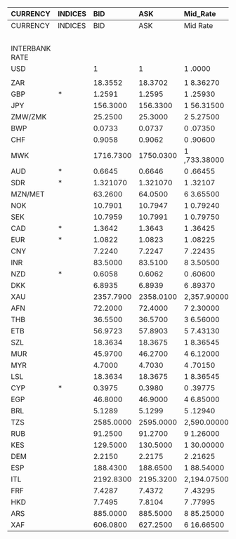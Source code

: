 | CURRENCY       | INDICES   | BID       | ASK       | Mid_Rate     | BID_1      | ASK_1      | Mid_Rate_1   |
|:---------------|:----------|:----------|:----------|:-------------|:-----------|:-----------|:-------------|
| CURRENCY       | INDICES   | BID       | ASK       | Mid Rate     | BID        | ASK        | Mid Rate     |
|                |           |           |           |              | ZIG        | ZIG        | ZIG          |
| INTERBANK RATE |           |           |           |              |            |            |              |
| USD            |           | 1         | 1         | 1 .0000      | 13.0745    | 13.7449    | 13.4097      |
|                |           |           |           |              |            |            |              |
| ZAR            |           | 18.3552   | 18.3702   | 1 8.36270    | 1.3354     | 1.4050     | 1.3702       |
| GBP            | *         | 1.2591    | 1.2595    | 1 .25930     | 16.4621    | 17.3117    | 16.8869      |
| JPY            |           | 156.3000  | 156.3300  | 1 56.31500   | 11.3714    | 11.9568    | 11.6641      |
| ZMW/ZMK        |           | 25.2500   | 25.3000   | 2 5.27500    | 1.8370     | 1.9350     | 1.8860       |
| BWP            |           | 0.0733    | 0.0737    | 0 .07350     | 0.9583     | 1.0129     | 0.9856       |
| CHF            |           | 0.9058    | 0.9062    | 0 .90600     | 11.8428    | 12.4556    | 12.1492      |
| MWK            |           | 1716.7300 | 1750.0300 | 1 ,733.38000 | 124.8994   | 133.8506   | 129.3750     |
| AUD            | *         | 0.6645    | 0.6646    | 0 .66455     | 8.6880     | 9.1348     | 8.9114       |
| SDR            | *         | 1.321070  | 1.321070  | 1 .32107     | 17.7151    | 17.7151    | 17.7151      |
| MZN/MET        |           | 63.2600   | 64.0500   | 6 3.65500    | 4.6024     | 4.8988     | 4.7506       |
| NOK            |           | 10.7901   | 10.7947   | 1 0.79240    | 0.7850     | 0.8256     | 0.8053       |
| SEK            |           | 10.7959   | 10.7991   | 1 0.79750    | 0.7854     | 0.8259     | 0.8057       |
| CAD            | *         | 1.3642    | 1.3643    | 1 .36425     | 0.0992     | 0.1043     | 0.1018       |
| EUR            | *         | 1.0822    | 1.0823    | 1 .08225     | 14.1492    | 14.8761    | 14.5127      |
| CNY            |           | 7.2240    | 7.2247    | 7 .22435     | 0.5255     | 0.5525     | 0.5390       |
| INR            |           | 83.5000   | 83.5100   | 8 3.50500    | 6.0749     | 6.3872     | 6.2311       |
| NZD            | *         | 0.6058    | 0.6062    | 0 .60600     | 7.9205     | 8.3321     | 8.1263       |
| DKK            |           | 6.8935    | 6.8939    | 6 .89370     | 0.5015     | 0.5272     | 0.5144       |
| XAU            |           | 2357.7900 | 2358.0100 | 2,357.90000  | 30826.9253 | 32410.6116 | 31618.7685   |
| AFN            |           | 72.2000   | 72.4000   | 7 2.30000    | 5.2528     | 5.5374     | 5.3951       |
| THB            |           | 36.5500   | 36.5700   | 3 6.56000    | 2.6591     | 2.7970     | 2.7281       |
| ETB            |           | 56.9723   | 57.8903   | 5 7.43130    | 4.1449     | 4.4277     | 4.2863       |
| SZL            |           | 18.3634   | 18.3675   | 1 8.36545    | 1.3360     | 1.4048     | 1.3704       |
| MUR            |           | 45.9700   | 46.2700   | 4 6.12000    | 3.3445     | 3.5389     | 3.4417       |
| MYR            |           | 4.7000    | 4.7030    | 4 .70150     | 0.3419     | 0.3597     | 0.3508       |
| LSL            |           | 18.3634   | 18.3675   | 1 8.36545    | 1.3360     | 1.4048     | 1.3704       |
| CYP            | *         | 0.3975    | 0.3980    | 0 .39775     | 0.0289     | 0.0304     | 0.0297       |
| EGP            |           | 46.8000   | 46.9000   | 4 6.85000    | 3.4048     | 3.5871     | 3.4960       |
| BRL            |           | 5.1289    | 5.1299    | 5 .12940     | 0.3731     | 0.3923     | 0.3827       |
| TZS            |           | 2585.0000 | 2595.0000 | 2,590.00000  | 188.0697   | 198.4779   | 193.2738     |
| RUB            |           | 91.2500   | 91.2700   | 9 1.26000    | 6.6388     | 6.9807     | 6.8098       |
| KES            |           | 129.5000  | 130.5000  | 1 30.00000   | 9.4216     | 9.9812     | 9.7014       |
| DEM            |           | 2.2150    | 2.2175    | 2 .21625     | 0.1611     | 0.1696     | 0.1654       |
| ESP            |           | 188.4300  | 188.6500  | 1 88.54000   | 13.7090    | 14.4288    | 14.0689      |
| ITL            |           | 2192.8300 | 2195.3200 | 2,194.07500  | 159.5377   | 167.9085   | 163.7231     |
| FRF            |           | 7.4287    | 7.4372    | 7 .43295     | 0.5404     | 0.5688     | 0.5546       |
| HKD            |           | 7.7495    | 7.8104    | 7 .77995     | 0.5638     | 0.5973     | 0.5806       |
| ARS            |           | 885.0000  | 885.5000  | 8 85.25000   | 64.3875    | 67.7272    | 66.0574      |
| XAF            |           | 606.0800  | 627.2500  | 6 16.66500   | 44.0949    | 47.9750    | 46.0350      |
